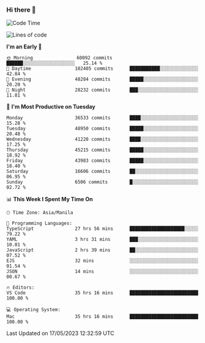 ### Hi there 👋

<!--START_SECTION:waka-->
![Code Time](http://img.shields.io/badge/Code%20Time-3%2C959%20hrs%2040%20mins-blue)

![Lines of code](https://img.shields.io/badge/From%20Hello%20World%20I%27ve%20Written-99.1%20million%20lines%20of%20code-blue)

**I'm an Early 🐤** 

```text
🌞 Morning                60092 commits       ██████░░░░░░░░░░░░░░░░░░░   25.14 % 
🌆 Daytime                102405 commits      ███████████░░░░░░░░░░░░░░   42.84 % 
🌃 Evening                48284 commits       █████░░░░░░░░░░░░░░░░░░░░   20.20 % 
🌙 Night                  28232 commits       ███░░░░░░░░░░░░░░░░░░░░░░   11.81 % 
```
📅 **I'm Most Productive on Tuesday** 

```text
Monday                   36533 commits       ████░░░░░░░░░░░░░░░░░░░░░   15.28 % 
Tuesday                  48950 commits       █████░░░░░░░░░░░░░░░░░░░░   20.48 % 
Wednesday                41220 commits       ████░░░░░░░░░░░░░░░░░░░░░   17.25 % 
Thursday                 45215 commits       █████░░░░░░░░░░░░░░░░░░░░   18.92 % 
Friday                   43983 commits       █████░░░░░░░░░░░░░░░░░░░░   18.40 % 
Saturday                 16606 commits       ██░░░░░░░░░░░░░░░░░░░░░░░   06.95 % 
Sunday                   6506 commits        █░░░░░░░░░░░░░░░░░░░░░░░░   02.72 % 
```


📊 **This Week I Spent My Time On** 

```text
🕑︎ Time Zone: Asia/Manila

💬 Programming Languages: 
TypeScript               27 hrs 56 mins      ████████████████████░░░░░   79.22 % 
YAML                     3 hrs 31 mins       ███░░░░░░░░░░░░░░░░░░░░░░   10.01 % 
JavaScript               2 hrs 39 mins       ██░░░░░░░░░░░░░░░░░░░░░░░   07.52 % 
EJS                      32 mins             ░░░░░░░░░░░░░░░░░░░░░░░░░   01.54 % 
JSON                     14 mins             ░░░░░░░░░░░░░░░░░░░░░░░░░   00.67 % 

🔥 Editors: 
VS Code                  35 hrs 16 mins      █████████████████████████   100.00 % 

💻 Operating System: 
Mac                      35 hrs 16 mins      █████████████████████████   100.00 % 
```


 Last Updated on 17/05/2023 12:32:59 UTC
<!--END_SECTION:waka-->


<!--
**rad182/rad182** is a ✨ _special_ ✨ repository because its `README.md` (this file) appears on your GitHub profile.

Here are some ideas to get you started:

- 🔭 I’m currently working on ...
- 🌱 I’m currently learning ...
- 👯 I’m looking to collaborate on ...
- 🤔 I’m looking for help with ...
- 💬 Ask me about ...
- 📫 How to reach me: ...
- 😄 Pronouns: ...
- ⚡ Fun fact: ...
-->
